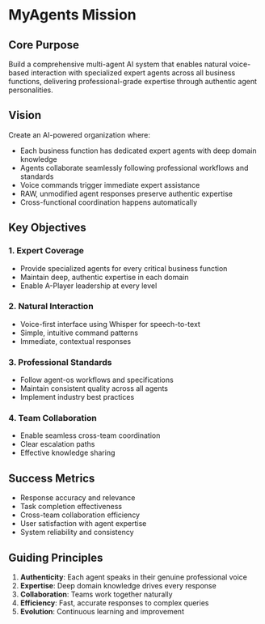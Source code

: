 # MyAgents Mission

## Core Purpose
Build a comprehensive multi-agent AI system that enables natural voice-based interaction with specialized expert agents across all business functions, delivering professional-grade expertise through authentic agent personalities.

## Vision
Create an AI-powered organization where:
- Each business function has dedicated expert agents with deep domain knowledge
- Agents collaborate seamlessly following professional workflows and standards
- Voice commands trigger immediate expert assistance
- RAW, unmodified agent responses preserve authentic expertise
- Cross-functional coordination happens automatically

## Key Objectives

### 1. Expert Coverage
- Provide specialized agents for every critical business function
- Maintain deep, authentic expertise in each domain
- Enable A-Player leadership at every level

### 2. Natural Interaction
- Voice-first interface using Whisper for speech-to-text
- Simple, intuitive command patterns
- Immediate, contextual responses

### 3. Professional Standards
- Follow agent-os workflows and specifications
- Maintain consistent quality across all agents
- Implement industry best practices

### 4. Team Collaboration
- Enable seamless cross-team coordination
- Clear escalation paths
- Effective knowledge sharing

## Success Metrics
- Response accuracy and relevance
- Task completion effectiveness
- Cross-team collaboration efficiency
- User satisfaction with agent expertise
- System reliability and consistency

## Guiding Principles
1. **Authenticity**: Each agent speaks in their genuine professional voice
2. **Expertise**: Deep domain knowledge drives every response
3. **Collaboration**: Teams work together naturally
4. **Efficiency**: Fast, accurate responses to complex queries
5. **Evolution**: Continuous learning and improvement
